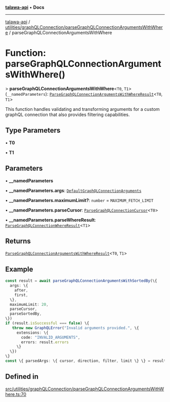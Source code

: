 [**talawa-api**](../../../../README.md) • **Docs**

***

[talawa-api](../../../../modules.md) / [utilities/graphQLConnection/parseGraphQLConnectionArgumentsWithWhere](../README.md) / parseGraphQLConnectionArgumentsWithWhere

# Function: parseGraphQLConnectionArgumentsWithWhere()

\> **parseGraphQLConnectionArgumentsWithWhere**\<`T0`, `T1`\>(`__namedParameters`): [`ParseGraphQLConnectionArgumentsWithWhereResult`](../type-aliases/ParseGraphQLConnectionArgumentsWithWhereResult.md)\<`T0`, `T1`\>

This function handles validating and transforming arguments for a custom graphQL connection
that also provides filtering capabilities.

## Type Parameters

• **T0**

• **T1**

## Parameters

• **\_\_namedParameters**

• **\_\_namedParameters.args**: [`DefaultGraphQLConnectionArguments`](../../type-aliases/DefaultGraphQLConnectionArguments.md)

• **\_\_namedParameters.maximumLimit?**: `number` = `MAXIMUM_FETCH_LIMIT`

• **\_\_namedParameters.parseCursor**: [`ParseGraphQLConnectionCursor`](../../parseGraphQLConnectionArguments/type-aliases/ParseGraphQLConnectionCursor.md)\<`T0`\>

• **\_\_namedParameters.parseWhereResult**: [`ParseGraphQLConnectionWhereResult`](../type-aliases/ParseGraphQLConnectionWhereResult.md)\<`T1`\>

## Returns

[`ParseGraphQLConnectionArgumentsWithWhereResult`](../type-aliases/ParseGraphQLConnectionArgumentsWithWhereResult.md)\<`T0`, `T1`\>

## Example

```ts
const result = await parseGraphQLConnectionArgumentsWithSortedBy(\{
  args: \{
    after,
    first,
  \},
  maximumLimit: 20,
  parseCursor,
  parseSortedBy,
\})
if (result.isSuccessful === false) \{
   throw new GraphQLError("Invalid arguments provided.", \{
     extensions: \{
       code: "INVALID_ARGUMENTS",
       errors: result.errors
     \}
  \})
\}
const \{ parsedArgs: \{ cursor, direction, filter, limit \} \} = result;
```

## Defined in

[src/utilities/graphQLConnection/parseGraphQLConnectionArgumentsWithWhere.ts:70](https://github.com/PalisadoesFoundation/talawa-api/blob/a6e7ac91b581c9109559657faf0f934f3eb41fe7/src/utilities/graphQLConnection/parseGraphQLConnectionArgumentsWithWhere.ts#L70)
